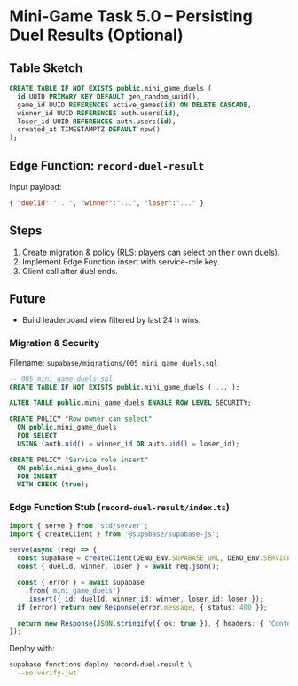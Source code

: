 # Mini-Game Task 5.0 – Persisting Duel Results (Optional)

## Table Sketch
```sql
CREATE TABLE IF NOT EXISTS public.mini_game_duels (
  id UUID PRIMARY KEY DEFAULT gen_random_uuid(),
  game_id UUID REFERENCES active_games(id) ON DELETE CASCADE,
  winner_id UUID REFERENCES auth.users(id),
  loser_id UUID REFERENCES auth.users(id),
  created_at TIMESTAMPTZ DEFAULT now()
);
```

## Edge Function: `record-duel-result`
Input payload:
```json
{ "duelId":"...", "winner":"...", "loser":"..." }
```

## Steps
1. Create migration & policy (RLS: players can select on their own duels).
2. Implement Edge Function insert with service-role key.
3. Client call after duel ends.

## Future
- Build leaderboard view filtered by last 24 h wins.


### Migration & Security

Filename: `supabase/migrations/005_mini_game_duels.sql`

```sql
-- 005_mini_game_duels.sql
CREATE TABLE IF NOT EXISTS public.mini_game_duels ( ... );

ALTER TABLE public.mini_game_duels ENABLE ROW LEVEL SECURITY;

CREATE POLICY "Row owner can select"
  ON public.mini_game_duels
  FOR SELECT
  USING (auth.uid() = winner_id OR auth.uid() = loser_id);

CREATE POLICY "Service role insert"
  ON public.mini_game_duels
  FOR INSERT
  WITH CHECK (true);
```

### Edge Function Stub (`record-duel-result/index.ts`)

```ts
import { serve } from 'std/server';
import { createClient } from '@supabase/supabase-js';

serve(async (req) => {
  const supabase = createClient(DENO_ENV.SUPABASE_URL, DENO_ENV.SERVICE_ROLE);
  const { duelId, winner, loser } = await req.json();

  const { error } = await supabase
    .from('mini_game_duels')
    .insert({ id: duelId, winner_id: winner, loser_id: loser });
  if (error) return new Response(error.message, { status: 400 });

  return new Response(JSON.stringify({ ok: true }), { headers: { 'Content-Type': 'application/json' } });
});
```

Deploy with:

```bash
supabase functions deploy record-duel-result \
  --no-verify-jwt
```